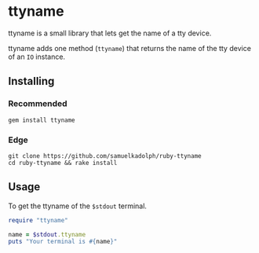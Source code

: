 # ttyname

ttyname is a small library that lets get the name of a tty device.

ttyname adds one method (`ttyname`) that returns the name of the tty device of
an `IO` instance.

## Installing

### Recommended

```
gem install ttyname
```

### Edge

```
git clone https://github.com/samuelkadolph/ruby-ttyname
cd ruby-ttyname && rake install
```

## Usage

To get the ttyname of the `$stdout` terminal.

```ruby
require "ttyname"

name = $stdout.ttyname
puts "Your terminal is #{name}"
```
